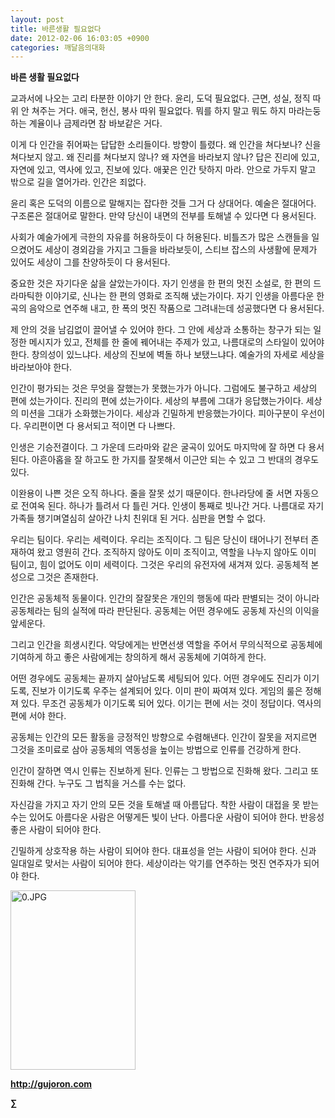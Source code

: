 ```yaml
---
layout: post
title: 바른생활 필요없다
date: 2012-02-06 16:03:05 +0900
categories: 깨달음의대화
---
```

  
**바른 생활 필요없다** 

교과서에 나오는 고리 타분한 이야기 안 한다. 윤리, 도덕 필요없다. 근면, 성실, 정직 따위 안 쳐주는 거다. 애국, 헌신, 봉사 따위 필요없다. 뭐를 하지 말고 뭐도 하지 마라는둥 하는 계율이나 금제라면 참 바보같은 거다. 

이게 다 인간을 쥐어짜는 답답한 소리들이다. 방향이 틀렸다. 왜 인간을 쳐다보나? 신을 쳐다보지 않고. 왜 진리를 쳐다보지 않나? 왜 자연을 바라보지 않나? 답은 진리에 있고, 자연에 있고, 역사에 있고, 진보에 있다. 애꿎은 인간 탓하지 마라. 안으로 가두지 말고 밖으로 길을 열어가라. 인간은 죄없다. 

윤리 혹은 도덕의 이름으로 말해지는 잡다한 것들 그거 다 상대어다. 예술은 절대어다. 구조론은 절대어로 말한다. 만약 당신이 내면의 전부를 토해낼 수 있다면 다 용서된다. 

사회가 예술가에게 극한의 자유를 허용하듯이 다 허용된다. 비틀즈가 많은 스캔들을 일으켰어도 세상이 경외감을 가지고 그들을 바라보듯이, 스티브 잡스의 사생활에 문제가 있어도 세상이 그를 찬양하듯이 다 용서된다. 

중요한 것은 자기다운 삶을 살았는가이다. 자기 인생을 한 편의 멋진 소설로, 한 편의 드라마틱한 이야기로, 신나는 한 편의 영화로 조직해 냈는가이다. 자기 인생을 아름다운 한 곡의 음악으로 연주해 내고, 한 폭의 멋진 작품으로 그려내는데 성공했다면 다 용서된다. 

제 안의 것을 남김없이 끌어낼 수 있어야 한다. 그 안에 세상과 소통하는 창구가 되는 일정한 메시지가 있고, 전체를 한 줄에 꿰어내는 주제가 있고, 나름대로의 스타일이 있어야 한다. 창의성이 있느냐다. 세상의 진보에 벽돌 하나 보탰느냐다. 예술가의 자세로 세상을 바라보아야 한다. 

인간이 평가되는 것은 무엇을 잘했는가 못했는가가 아니다. 그럼에도 불구하고 세상의 편에 섰는가이다. 진리의 편에 섰는가이다. 세상의 부름에 그대가 응답했는가이다. 세상의 미션을 그대가 소화했는가이다. 세상과 긴밀하게 반응했는가이다. 피아구분이 우선이다. 우리편이면 다 용서되고 적이면 다 나쁘다. 

인생은 기승전결이다. 그 가운데 드라마와 같은 굴곡이 있어도 마지막에 잘 하면 다 용서된다. 아흔아홉을 잘 하고도 한 가지를 잘못해서 이근안 되는 수 있고 그 반대의 경우도 있다. 

이완용이 나쁜 것은 오직 하나다. 줄을 잘못 섰기 때문이다. 한나라당에 줄 서면 자동으로 전여옥 된다. 하나가 틀려서 다 틀린 거다. 인생이 통째로 빗나간 거다. 나름대로 자기 가족들 챙기며열심히 살아간 나치 친위대 된 거다. 심판을 면할 수 없다. 

우리는 팀이다. 우리는 세력이다. 우리는 조직이다. 그 팀은 당신이 태어나기 전부터 존재하여 왔고 영원히 간다. 조직하지 않아도 이미 조직이고, 역할을 나누지 않아도 이미 팀이고, 힘이 없어도 이미 세력이다. 그것은 우리의 유전자에 새겨져 있다. 공동체적 본성으로 그것은 존재한다. 

인간은 공동체적 동물이다. 인간의 잘잘못은 개인의 행동에 따라 판별되는 것이 아니라 공동체라는 팀의 실적에 따라 판단된다. 공동체는 어떤 경우에도 공동체 자신의 이익을 앞세운다. 

그리고 인간을 희생시킨다. 악당에게는 반면선생 역할을 주어서 무의식적으로 공동체에 기여하게 하고 좋은 사람에게는 창의하게 해서 공동체에 기여하게 한다. 

어떤 경우에도 공동체는 끝까지 살아남도록 세팅되어 있다. 어떤 경우에도 진리가 이기도록, 진보가 이기도록 우주는 설계되어 있다. 이미 판이 짜여져 있다. 게임의 룰은 정해져 있다. 무조건 공동체가 이기도록 되어 있다. 이기는 편에 서는 것이 정답이다. 역사의 편에 서야 한다. 

공동체는 인간의 모든 활동을 긍정적인 방향으로 수렴해낸다. 인간이 잘못을 저지르면 그것을 조미료로 삼아 공동체의 역동성을 높이는 방법으로 인류를 건강하게 한다. 

인간이 잘하면 역시 인류는 진보하게 된다. 인류는 그 방법으로 진화해 왔다. 그리고 또 진화해 간다. 누구도 그 법칙을 거스를 수는 없다. 

자신감을 가지고 자기 안의 모든 것을 토해낼 때 아름답다. 착한 사람이 대접을 못 받는 수는 있어도 아름다운 사람은 어떻게든 빛이 난다. 아름다운 사람이 되어야 한다. 반응성 좋은 사람이 되어야 한다. 

긴밀하게 상호작용 하는 사람이 되어야 한다. 대표성을 얻는 사람이 되어야 한다. 신과 일대일로 맞서는 사람이 되어야 한다. 세상이라는 악기를 연주하는 멋진 연주자가 되어야 한다. 







<a href="?mid=book_minus&act=dispBoardWrite" target="_self"><img alt="0.JPG" src="assets/attach/images/198/668/222/0.JPG" width="200" height="287" /> </a>


  






**http://gujoron.com**  


**∑**
